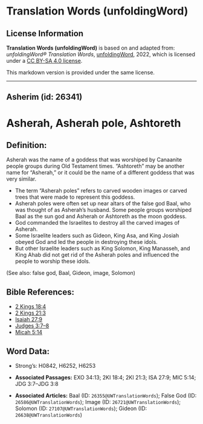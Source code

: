 # Translation Words (unfoldingWord)

## License Information

**Translation Words (unfoldingWord)** is based on and adapted from: _unfoldingWord® Translation Words_, [unfoldingWord](https://unfoldingword.org/utw), 2022, which is licensed under a [CC BY-SA 4.0 license](https://creativecommons.org/licenses/by-sa/4.0/legalcode.en).

This markdown version is provided under the same license.



--------------------------------

## Asherim (id: 26341)

Asherah, Asherah pole, Ashtoreth
================================

Definition:
-----------

Asherah was the name of a goddess that was worshiped by Canaanite people groups during Old Testament times. “Ashtoreth” may be another name for “Asherah,” or it could be the name of a different goddess that was very similar.

* The term “Asherah poles” refers to carved wooden images or carved trees that were made to represent this goddess.
* Asherah poles were often set up near altars of the false god Baal, who was thought of as Asherah’s husband. Some people groups worshiped Baal as the sun god and Asherah or Ashtoreth as the moon goddess.
* God commanded the Israelites to destroy all the carved images of Asherah.
* Some Israelite leaders such as Gideon, King Asa, and King Josiah obeyed God and led the people in destroying these idols.
* But other Israelite leaders such as King Solomon, King Manasseh, and King Ahab did not get rid of the Asherah poles and influenced the people to worship these idols.

(See also: false god, Baal, Gideon, image, Solomon)

Bible References:
-----------------

* [2 Kings 18:4](https://ref.ly/2Kgs18:4)
* [2 Kings 21:3](https://ref.ly/2Kgs21:3)
* [Isaiah 27:9](https://ref.ly/Isa27:9)
* [Judges 3:7–8](https://ref.ly/Judg3:7-Judg3:8)
* [Micah 5:14](https://ref.ly/Mic5:14)

Word Data:
----------

* Strong’s: H0842, H6252, H6253

* **Associated Passages:** EXO 34:13; 2KI 18:4; 2KI 21:3; ISA 27:9; MIC 5:14; JDG 3:7–JDG 3:8
* **Associated Articles:** Baal (ID: `26355@UWTranslationWords`); False God (ID: `26586@UWTranslationWords`); Image (ID: `26721@UWTranslationWords`); Solomon (ID: `27107@UWTranslationWords`); Gideon (ID: `26638@UWTranslationWords`)

